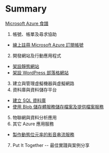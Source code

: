 # Summary

[Microsoft Azure 食譜](README.md)

1. 帳號、帳單及尋求協助
  * [線上註冊 Microsoft Azure 訂閱帳號](ch01/signup_azure_subscription_online.md)
2. 開發網站及行動應用程式
  * [架設靜態網站](ch02/create_a_static_website.md)
  * [架設 WordPress 部落格網站](ch02/create_wordpress_website.md)
3. 建立與管理虛擬機器與虛擬網路
4. 資料庫與資料儲存平台
  * [建立 SQL 資料庫](ch04/create_sql_database.md)
  * [使用 Blob 儲存體服務儲存檔案及提供檔案服務](ch04/using_blob_storage.md)
5. 物聯網與資料分析應用
6. 其它 Azure 應用服務
  * [製作動態位元率的影音串流服務](ch06/using_media_services_to_stream_adaptive_videos.md)
7. Put It Together -- 最佳實踐與案例分享